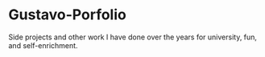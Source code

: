 # Gustavo-Porfolio
Side projects and other work I have done over the years for university, fun, and self-enrichment.
